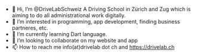 - 👋 Hi, I’m @DriveLabSchweiz A Driving School in Zürich and Zug which is aiming to do all administrational work digitally.
- 👀 I’m interested in programming, app development, finding business partneres, etc.
- 🌱 I’m currently learning Dart language.
- 💞️ I’m looking to collaborate on my website and app
- 📫 How to reach me info(at)drivelab dot ch and https://drivelab.ch

<!---
DriveLabSchweiz/DriveLabSchweiz is a ✨ special ✨ repository because its `README.md` (this file) appears on your GitHub profile.
You can click the Preview link to take a look at your changes.
--->
